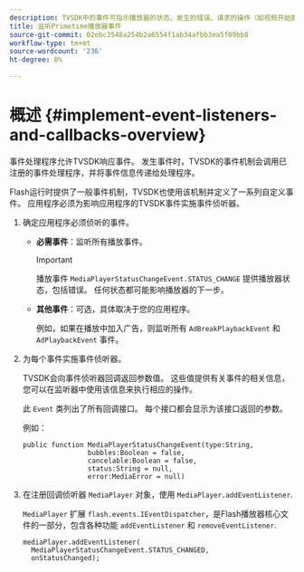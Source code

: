 ```yaml
---
description: TVSDK中的事件可指示播放器的状态、发生的错误、请求的操作（如视频开始播放）的完成或隐式发生的操作（如广告完成）。
title: 监听Primetime播放器事件
source-git-commit: 02ebc3548a254b2a6554f1ab34afbb3ea5f09bb8
workflow-type: tm+mt
source-wordcount: '236'
ht-degree: 0%

---
```


# 概述 {#implement-event-listeners-and-callbacks-overview}

事件处理程序允许TVSDK响应事件。 发生事件时，TVSDK的事件机制会调用已注册的事件处理程序，并将事件信息传递给处理程序。

Flash运行时提供了一般事件机制，TVSDK也使用该机制并定义了一系列自定义事件。 应用程序必须为影响应用程序的TVSDK事件实施事件侦听器。

1. 确定应用程序必须侦听的事件。

   * **必需事件**：监听所有播放事件。

     >[!IMPORTANT]
     >
     >播放事件 `MediaPlayerStatusChangeEvent.STATUS_CHANGE` 提供播放器状态，包括错误。 任何状态都可能影响播放器的下一步。

   * **其他事件**：可选，具体取决于您的应用程序。

     例如，如果在播放中加入广告，则监听所有 `AdBreakPlaybackEvent` 和 `AdPlaybackEvent` 事件。

1. 为每个事件实施事件侦听器。

   TVSDK会向事件侦听器回调返回参数值。 这些值提供有关事件的相关信息，您可以在监听器中使用该信息来执行相应的操作。

   此 `Event` 类列出了所有回调接口。 每个接口都会显示为该接口返回的参数。

   例如：

   ```
   public function MediaPlayerStatusChangeEvent(type:String,  
                   bubbles:Boolean = false,  
                   cancelable:Boolean = false,  
                   status:String = null,  
                   error:MediaError = null) 
   ```

1. 在注册回调侦听器 `MediaPlayer` 对象，使用 `MediaPlayer.addEventListener`.

   `MediaPlayer` 扩展 `flash.events.IEventDispatcher`，是Flash播放器核心文件的一部分，包含各种功能 `addEventListener` 和 `removeEventListener`.

   ```
   mediaPlayer.addEventListener( 
     MediaPlayerStatusChangeEvent.STATUS_CHANGED,  
     onStatusChanged);
   ```
